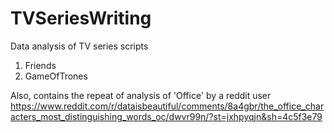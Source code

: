 # TVSeriesWriting




Data analysis of TV series scripts 
1) Friends 
2) GameOfTrones

Also, contains the repeat of analysis of 'Office' by a reddit user https://www.reddit.com/r/dataisbeautiful/comments/8a4gbr/the_office_characters_most_distinguishing_words_oc/dwvr99n/?st=jxhpyqjn&sh=4c5f3e79
